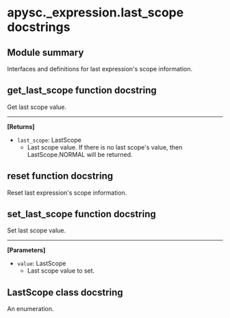# apysc._expression.last_scope docstrings

## Module summary

Interfaces and definitions for last expression's scope information.

## get_last_scope function docstring

Get last scope value.<hr>

**[Returns]**

- `last_scope`: LastScope
  - Last scope value. If there is no last scope's value, then LastScope.NORMAL will be returned.

## reset function docstring

Reset last expression's scope information.

## set_last_scope function docstring

Set last scope value.<hr>

**[Parameters]**

- `value`: LastScope
  - Last scope value to set.

## LastScope class docstring

An enumeration.